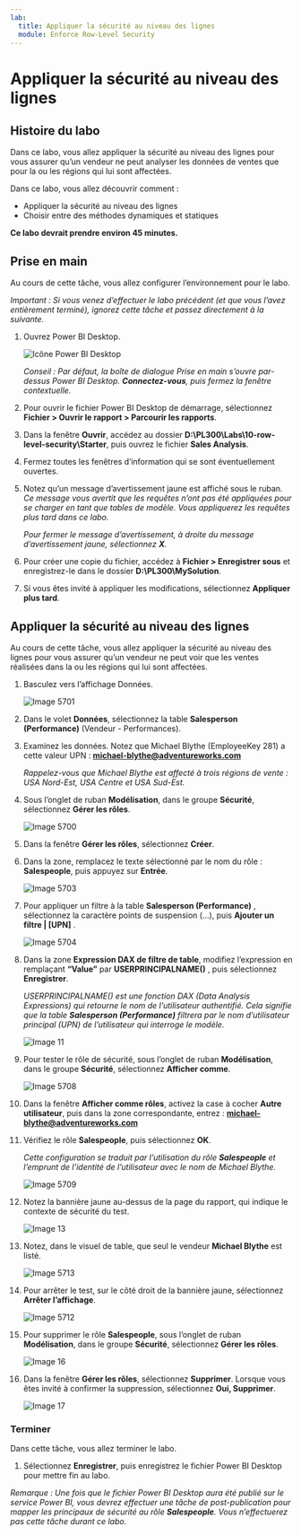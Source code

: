 ```yaml
---
lab:
  title: Appliquer la sécurité au niveau des lignes
  module: Enforce Row-Level Security
---
```



# **Appliquer la sécurité au niveau des lignes**

## **Histoire du labo**

Dans ce labo, vous allez appliquer la sécurité au niveau des lignes pour vous assurer qu’un vendeur ne peut analyser les données de ventes que pour la ou les régions qui lui sont affectées.

Dans ce labo, vous allez découvrir comment :

- Appliquer la sécurité au niveau des lignes
- Choisir entre des méthodes dynamiques et statiques

**Ce labo devrait prendre environ 45 minutes.**

## **Prise en main**

Au cours de cette tâche, vous allez configurer l’environnement pour le labo.

*Important : Si vous venez d’effectuer le labo précédent (et que vous l’avez entièrement terminé), ignorez cette tâche et passez directement à la suivante.*

1. Ouvrez Power BI Desktop.

    ![Icône Power BI Desktop](Linked_image_Files/02-load-data-with-power-query-in-power-bi-desktop_image1.png)

    *Conseil : Par défaut, la boîte de dialogue Prise en main s’ouvre par-dessus Power BI Desktop. **Connectez-vous**, puis fermez la fenêtre contextuelle.*

1. Pour ouvrir le fichier Power BI Desktop de démarrage, sélectionnez **Fichier > Ouvrir le rapport > Parcourir les rapports**.

1. Dans la fenêtre **Ouvrir**, accédez au dossier **D:\PL300\Labs\10-row-level-security\Starter**, puis ouvrez le fichier **Sales Analysis**.

1. Fermez toutes les fenêtres d’information qui se sont éventuellement ouvertes.

1. Notez qu’un message d’avertissement jaune est affiché sous le ruban. *Ce message vous avertit que les requêtes n’ont pas été appliquées pour se charger en tant que tables de modèle. Vous appliquerez les requêtes plus tard dans ce labo.*
    
    *Pour fermer le message d’avertissement, à droite du message d’avertissement jaune, sélectionnez **X**.*

1. Pour créer une copie du fichier, accédez à **Fichier > Enregistrer sous** et enregistrez-le dans le dossier **D:\PL300\MySolution**.

1. Si vous êtes invité à appliquer les modifications, sélectionnez **Appliquer plus tard**.

## **Appliquer la sécurité au niveau des lignes**

Au cours de cette tâche, vous allez appliquer la sécurité au niveau des lignes pour vous assurer qu’un vendeur ne peut voir que les ventes réalisées dans la ou les régions qui lui sont affectées.

1. Basculez vers l’affichage Données.

   ![Image 5701](Linked_image_Files/04-configure-data-model-in-power-bi-desktop-advanced_image20.png)

1. Dans le volet **Données**, sélectionnez la table **Salesperson (Performance)** (Vendeur - Performances).


1. Examinez les données. Notez que Michael Blythe (EmployeeKey 281) a cette valeur UPN : **michael-blythe@adventureworks.com**
    
    *Rappelez-vous que Michael Blythe est affecté à trois régions de vente : USA Nord-Est, USA Centre et USA Sud-Est.*

1. Sous l’onglet de ruban **Modélisation**, dans le groupe **Sécurité**, sélectionnez **Gérer les rôles**.

    ![Image 5700](Linked_image_Files/04-configure-data-model-in-power-bi-desktop-advanced_image21.png)

1. Dans la fenêtre **Gérer les rôles**, sélectionnez **Créer**.

1. Dans la zone, remplacez le texte sélectionné par le nom du rôle : **Salespeople**, puis appuyez sur **Entrée**.

   ![Image 5703](Linked_image_Files/04-configure-data-model-in-power-bi-desktop-advanced_image23.png)

1. Pour appliquer un filtre à la table **Salesperson (Performance)** , sélectionnez la caractère points de suspension (...), puis **Ajouter un filtre \| [UPN]** .

   ![Image 5704](Linked_image_Files/04-configure-data-model-in-power-bi-desktop-advanced_image24.png)

1. Dans la zone **Expression DAX de filtre de table**, modifiez l’expression en remplaçant **“Value”** par **USERPRINCIPALNAME()** , puis sélectionnez **Enregistrer**.
    
    *USERPRINCIPALNAME() est une fonction DAX (Data Analysis Expressions) qui retourne le nom de l’utilisateur authentifié. Cela signifie que la table **Salesperson (Performance)** filtrera par le nom d’utilisateur principal (UPN) de l’utilisateur qui interroge le modèle.*

   ![Image 11](Linked_image_Files/04-configure-data-model-in-power-bi-desktop-advanced_image25.png)

1. Pour tester le rôle de sécurité, sous l’onglet de ruban **Modélisation**, dans le groupe **Sécurité**, sélectionnez **Afficher comme**.

   ![Image 5708](Linked_image_Files/04-configure-data-model-in-power-bi-desktop-advanced_image27.png)

1. Dans la fenêtre **Afficher comme rôles**, activez la case à cocher  **Autre utilisateur**, puis dans la zone correspondante, entrez : **michael-blythe@adventureworks.com**

1. Vérifiez le rôle **Salespeople**, puis sélectionnez **OK**.
    
    *Cette configuration se traduit par l’utilisation du rôle **Salespeople** et l’emprunt de l’identité de l’utilisateur avec le nom de Michael Blythe.*

   ![Image 5709](Linked_image_Files/04-configure-data-model-in-power-bi-desktop-advanced_image28.png)

1. Notez la bannière jaune au-dessus de la page du rapport, qui indique le contexte de sécurité du test.

   ![Image 13](Linked_image_Files/04-configure-data-model-in-power-bi-desktop-advanced_image30.png)

1. Notez, dans le visuel de table, que seul le vendeur **Michael Blythe** est listé.

   ![Image 5713](Linked_image_Files/04-configure-data-model-in-power-bi-desktop-advanced_image31.png)

1. Pour arrêter le test, sur le côté droit de la bannière jaune, sélectionnez **Arrêter l’affichage**.

   ![Image 5712](Linked_image_Files/04-configure-data-model-in-power-bi-desktop-advanced_image32.png)

1. Pour supprimer le rôle **Salespeople**, sous l’onglet de ruban **Modélisation**, dans le groupe **Sécurité**, sélectionnez **Gérer les rôles**.

   ![Image 16](Linked_image_Files/04-configure-data-model-in-power-bi-desktop-advanced_image33.png)

1. Dans la fenêtre **Gérer les rôles**, sélectionnez **Supprimer**. Lorsque vous êtes invité à confirmer la suppression, sélectionnez **Oui, Supprimer**.

   ![Image 17](Linked_image_Files/04-configure-data-model-in-power-bi-desktop-advanced_image34.png)

### **Terminer**

Dans cette tâche, vous allez terminer le labo.

1. Sélectionnez **Enregistrer**, puis enregistrez le fichier Power BI Desktop pour mettre fin au labo.

*Remarque : Une fois que le fichier Power BI Desktop aura été publié sur le service Power BI, vous devrez effectuer une tâche de post-publication pour mapper les principaux de sécurité au rôle **Salespeople**. Vous n’effectuerez pas cette tâche durant ce labo.*
